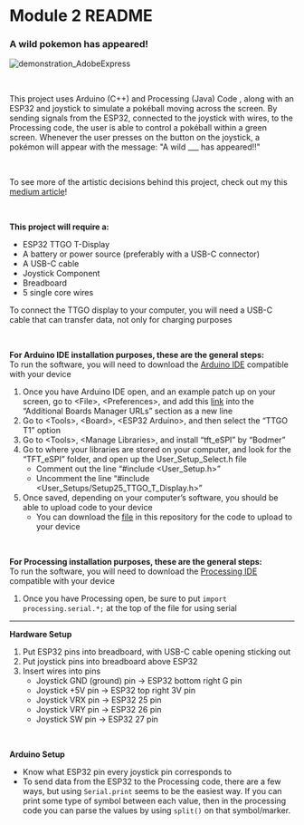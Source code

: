 # Module 2 README

### A wild pokemon has appeared!

![demonstration_AdobeExpress](https://user-images.githubusercontent.com/83284749/235323359-2ce55934-bbd9-469e-a548-467880119154.gif)


<br />

This project uses Arduino (C++) and Processing (Java) Code , along with an ESP32 and joystick to simulate a pokéball moving across the screen. By sending signals from the ESP32, connected to the joystick with wires, to the Processing code, the user is able to control a pokéball within a green screen. Whenever the user presses on the button on the joystick, a pokémon will appear with the message: "A wild ___ has appeared!!"

<br />

To see more of the artistic decisions behind this project, check out my this [medium article](https://elaine-su.squarespace.com/)!

<br />

**This project will require a:** 
- ESP32 TTGO T-Display
- A battery or power source (preferably with a USB-C connector)
- A USB-C cable
- Joystick Component
- Breadboard
- 5 single core wires

To connect the TTGO display to your computer, you will need a USB-C cable that can transfer data, not only for charging purposes

<br />

**For Arduino IDE installation purposes, these are the general steps:**
<br />
To run the software, you will need to download the [Arduino IDE](https://www.arduino.cc/en/software) compatible with your device
1. Once you have Arduino IDE open, and an example patch up on your screen, go to \<File\>, \<Preferences\>, and add this [link](https://dl.espressif.com/dl/package_esp32_index.json) into the “Additional Boards Manager URLs” section as a new line
2. Go to \<Tools\>, \<Board\>, \<ESP32 Arduino\>, and then select the “TTGO T1” option
3. Go to \<Tools\>, \<Manage Libraries\>, and install “tft_eSPI” by “Bodmer”
4. Go to where your libraries are stored on your computer, and look for the “TFT_eSPI” folder, and open up the User_Setup_Select.h file
    - Comment out the line “#include <User_Setup.h>”
    - Uncomment the line “#include <User_Setups/Setup25_TTGO_T_Display.h>”
5. Once saved, depending on your computer’s software, you should be able to upload code to your device
    - You can download the [file](/module2.ino) in this repository for the code to upload to your device
  
<br />

**For Processing installation purposes, these are the general steps:**
<br />
To run the software, you will need to download the [Processing IDE](https://processing.org/download/) compatible with your device
1. Once you have Processing open, be sure to put `import processing.serial.*;` at the top of the file for using serial

---------------------

**Hardware Setup**
1. Put ESP32 pins into breadboard, with USB-C cable opening sticking out
2. Put joystick pins into breadboard above ESP32
3. Insert wires into pins
    - Joystick GND (ground) pin -> ESP32 bottom right G pin
    - Joystick +5V pin -> ESP32 top right 3V pin
    - Joystick VRX pin -> ESP32 25 pin
    - Joystick VRY pin -> ESP32 26 pin
    - Joystick SW pin -> ESP32 27 pin

<br />

**Arduino Setup**
- Know what ESP32 pin every joystick pin corresponds to
- To send data from the ESP32 to the Processing code, there are a few ways, but using `Serial.print` seems to be the easiest way. If you can print some type of symbol between each value, then in the processing code you can parse the values by using `split()` on that symbol/marker. 



